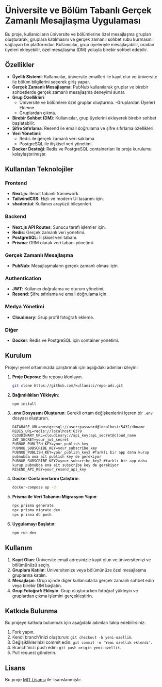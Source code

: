 # Üniversite ve Bölüm Tabanlı Gerçek Zamanlı Mesajlaşma Uygulaması

Bu proje, kullanıcıların üniversite ve bölümlerine özel mesajlaşma grupları oluşturarak, gruplara katılmasını ve gerçek zamanlı sohbet rubu kurmasını sağlayan bir platformdur. Kullanıcılar, grup üyeleriyle mesajlaşabilir, oradan üyeleri ekleyebilir, özel mesajlaşma (DM) yoluyla birebir sohbet edebilir. 

## Özellikler

- **Üyelik Sistemi**: Kullanıcılar, üniversite emailleri ile kayıt olur ve üniversite ile bölüm bilgilerini seçerek giriş yapar.
- **Gerçek Zamanlı Mesajlaşma**: PubNub kullanılarak gruplar ve birebir sohbetlerde gerçek zamanlı mesajlaşma deneyimi sunar.
- **Grup Özellikleri**:
  - Üniversite ve bölümlere özel gruplar oluşturma.
  -Gruplardan Üyeleri Ekleme.
  - Gruplardan çıkma.
- **Birebir Sohbet (DM)**: Kullanıcılar, grup üyelerini ekleyerek birebir sohbet başlatabilir.
- **Şifre Sıfırlama**: Resend ile email doğrulama ve şifre sıfırlama özellikleri.
- **Veri Yönetimi**:
  - Redis ile gerçek zamanlı veri saklama.
  - PostgreSQL ile ilişkisel veri yönetimi.
- **Docker Desteği**: Redis ve PostgreSQL containerları ile proje kurulumu kolaylaştırılmıştır.

## Kullanılan Teknolojiler

### Frontend
- **Next.js**: React tabanlı framework.
- **TailwindCSS**: Hızlı ve modern UI tasarımı için.
- **shadcn/ui**: Kullanıcı arayüzü bileşenleri.

### Backend
- **Next.js API Routes**: Sunucu tarafı işlemler için.
- **Redis**: Gerçek zamanlı veri yönetimi.
- **PostgreSQL**: İlişkisel veri tabanı.
- **Prisma**: ORM olarak veri tabanı yönetimi.

### Gerçek Zamanlı Mesajlaşma
- **PubNub**: Mesajlaşmaların gerçek zamanlı olması için.

### Authentication
- **JWT**: Kullanıcı doğrulama ve oturum yönetimi.
- **Resend**: Şifre sıfırlama ve email doğrulama için.

### Medya Yönetimi
- **Cloudinary**: Grup profil fotoğrafı ekleme.

### Diğer
- **Docker**: Redis ve PostgreSQL için container yönetimi.

## Kurulum

Projeyi yerel ortamınızda çalıştırmak için aşağıdaki adımları izleyin:

1. **Proje Deposu**: Bu repoyu klonlayın.
   ```bash
   git clone https://github.com/kullanici/repo-adi.git
   ```

2. **Bağımlılıkları Yükleyin**:
   ```bash
   npm install
   ```

3. **.env Dosyasını Oluşturun**:
   Gerekli ortam değişkenlerini içeren bir `.env` dosyası oluşturun.
   
   ```env
   DATABASE_URL=postgresql://user:password@localhost:5432/dbname
   REDIS_URL=redis://localhost:6379
   CLOUDINARY_URL=cloudinary://api_key:api_secret@cloud_name
   JWT_SECRET=your_jwt_secret
   PUBNUB_PUBLISH_KEY=your_publish_key
   PUBNUB_SUBSCRIBE_KEY=your_subscribe_key
   PUBNUB_PUBLISH_KEY=your_publish_key2 #farklı bir app daha kurup pubnubda ona ait publish key de gerekiyor 
   PUBNUB_SUBSCRIBE_KEY2=your_subscribe_key2 #farklı bir app daha kurup pubnubda ona ait subscribe key de gerekiyor 
   RESEND_API_KEY=your_resend_api_key
   ```

4. **Docker Containerlarını Çalıştırın**:
   ```bash
   docker-compose up -d
   ```

5. **Prisma ile Veri Tabanını Migrasyon Yapın**:
   ```bash
   npx prisma generate
   npx prisma migrate dev
   npx prisma db push
   ```

6. **Uygulamayı Başlatın**:
   ```bash
   npm run dev
   ```

## Kullanım

1. **Kayıt Olun**: Üniversite email adresinizle kayıt olun ve üniversitenizi ve bölümünüzü seçin.
2. **Gruplara Katılın**: Üniversitenize veya bölümünüze özel mesajlaşma gruplarına katılın.
3. **Mesajlaşın**: Grup içinde diğer kullanıcılarla gerçek zamanlı sohbet edin veya birebir DM başlatın.
4. **Grup Fotoğrafı Ekleyin**: Grup oluştururken fotoğraf yükleyin ve gruplardan çıkma işlemini gerçekleştirin.

## Katkıda Bulunma

Bu projeye katkıda bulunmak için aşağıdaki adımları takip edebilirsiniz:

1. Fork yapın.
2. Kendi branch'inizi oluşturun: `git checkout -b yeni-ozellik`.
3. Değişikliklerinizi commit edin: `git commit -m 'Yeni özellik eklendi'`.
4. Branch'inizi push edin: `git push origin yeni-ozellik`.
5. Pull request gönderin.

## Lisans

Bu proje [MIT Lisansı](LICENSE) ile lisanslanmıştır.
